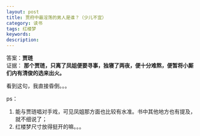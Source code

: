 ```yaml
---
layout: post
title: 贾府中最淫荡的男人是谁？（少儿不宜）
category: 读书
tags: 红楼梦
keywords: 
description: 
---
```


答案：__贾琏__  
证据：
__那个贾琏，只离了凤姐便要寻事，独寝了两夜，便十分难熬，便暂将小厮们内有清俊的选来出火。__

看到这句，我直接昏倒。。。

ps：  
1. 能与贾琏唱对手戏，可见凤姐那方面也比较有水准。书中其他地方也有提及，就不细说了；  
2. 红楼梦尺寸放得挺开的嘛。。。  
